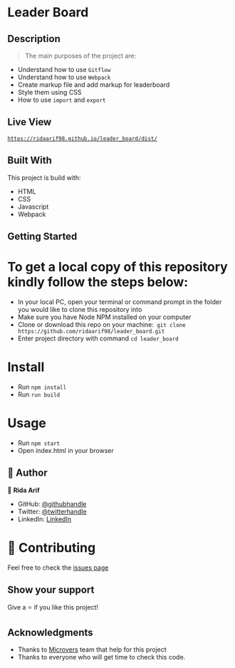 # Leader Board

## Description

> The main purposes of the project are:

- Understand how to use `Gitflow`
- Understand how to use `Webpack`
- Create markup file and add markup for leaderboard
- Style them using CSS
- How to use `import` and `export`

## Live View

[`https://ridaarif98.github.io/leader_board/dist/`](https://ridaarif98.github.io/leader_board/dist/)

## Built With

This project is build with:

- HTML
- CSS
- Javascript
- Webpack


## Getting Started

# To get a local copy of this repository kindly follow the steps below:

- In your local PC, open your terminal or command prompt in the folder you would like to clone this repository into
- Make sure you have Node NPM installed on your computer
-  Clone or download this repo on your machine:` git clone https://github.com/ridaarif98/leader_board.git`
- Enter project directory with command `cd leader_board`

# Install 

- Run `npm install`
- Run `run build` 

# Usage 

- Run `npm start`
- Open index.html in your browser

## 👤 Author

👤 **Rida Arif**
- GitHub: [@githubhandle](https://github.com/ridaarif98)
- Twitter: [@twitterhandle](https://twitter.com/Rida29984906)
- LinkedIn: [LinkedIn](https://www.linkedin.com/in/rida-arif-90945520b/)

# :handshake: Contributing

Feel free to check the [issues page](https://github.com/ridaarif98/leader_board/issues)

## Show your support

Give a :star: if you like this project!

## Acknowledgments

- Thanks to [Microvers](www.microverse.org) team that help for this project
- Thanks to everyone who will get time to check this code.
